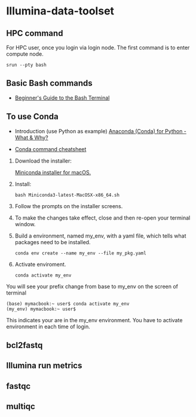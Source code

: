 # Illumina-data-toolset
## HPC command
For HPC user, once you login via login node. The first command is to enter compute node. 

`srun --pty bash`

## Basic Bash commands

- [Beginner's Guide to the Bash Terminal](https://www.youtube.com/watch?v=oxuRxtrO2Ag)

## To use Conda

- Introduction (use Python as example) [Anaconda (Conda) for Python - What & Why?](https://www.youtube.com/watch?v=23aQdrS58e0)

- [Conda command cheatsheet](https://docs.conda.io/projects/conda/en/latest/user-guide/cheatsheet.html)

1. Download the installer:

    [Miniconda installer for macOS.](https://docs.conda.io/en/latest/miniconda.html)
2. Install:

    `bash Miniconda3-latest-MacOSX-x86_64.sh`
    
3. Follow the prompts on the installer screens.
4. To make the changes take effect, close and then re-open your terminal window.
5. Build a environment, named my_env, with a yaml file, which tells what packages need to be installed.

    `conda env create --name my_env --file my_pkg.yaml`

6. Activate enviroment.

    `conda activate my_env`
    
You will see your prefix change from base to my_env on the screen of terminal

```
(base) mymacbook:~ user$ conda activate my_env
(my_env) mymacbook:~ user$ 
```
This indicates your are in the my_env environment. You have to activate environment in each time of login.

## bcl2fastq
## Illumina run metrics
## fastqc
## multiqc